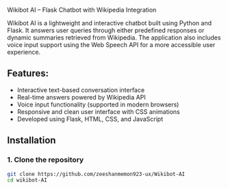 Wikibot AI – Flask Chatbot with Wikipedia Integration

Wikibot AI is a lightweight and interactive chatbot built using Python and Flask. It answers user queries through either predefined responses or dynamic summaries retrieved from Wikipedia. The application also includes voice input support using the Web Speech API for a more accessible user experience.

## Features:

- Interactive text-based conversation interface
- Real-time answers powered by Wikipedia API
- Voice input functionality (supported in modern browsers)
- Responsive and clean user interface with CSS animations
- Developed using Flask, HTML, CSS, and JavaScript



## Installation

### 1. Clone the repository

```bash
git clone https://github.com/zeeshanmemon923-ux/Wikibot-AI
cd wikibot-AI



